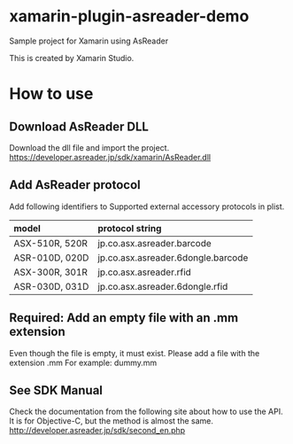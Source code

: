 # xamarin-plugin-asreader-demo
Sample project for Xamarin using AsReader

This is created by Xamarin Studio.

# How to use
## Download AsReader DLL
Download the dll file and import the project.  
<https://developer.asreader.jp/sdk/xamarin/AsReader.dll>

## Add AsReader protocol
Add following identifiers to Supported external accessory protocols in plist.

| model | protocol string|
|:------|:---------------|
|ASX-510R, 520R | jp.co.asx.asreader.barcode |  
|ASR-010D, 020D | jp.co.asx.asreader.6dongle.barcode  |
|ASX-300R, 301R | jp.co.asx.asreader.rfid  |
|ASR-030D, 031D | jp.co.asx.asreader.6dongle.rfid |

## Required: Add an empty file with an .mm extension
Even though the file is empty, it must exist.
Please add a file with the extension .mm
For example: dummy.mm

## See SDK Manual
Check the documentation from the following site about how to use the API.
It is for Objective-C, but the method is almost the same.  
<http://developer.asreader.jp/sdk/second_en.php>

